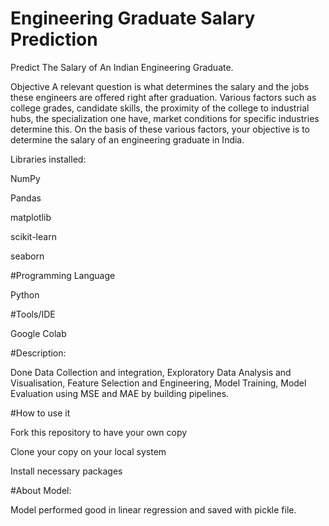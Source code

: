 # Engineering Graduate Salary Prediction
Predict The Salary of An Indian Engineering Graduate.


Objective
A relevant question is what determines the salary and the jobs these engineers are offered right after graduation. Various factors such as college grades, candidate skills, the proximity of the college to industrial hubs, the specialization one have, market conditions for specific industries determine this. On the basis of these various factors, your objective is to determine the salary of an engineering graduate in India.


Libraries installed:

NumPy

Pandas

matplotlib

scikit-learn

seaborn

#Programming Language

Python

#Tools/IDE

Google Colab

#Description:

Done Data Collection and integration, Exploratory Data Analysis and Visualisation, Feature Selection and Engineering, Model Training, Model Evaluation using MSE and MAE by building pipelines.

#How to use it

Fork this repository to have your own copy

Clone your copy on your local system

Install necessary packages

#About Model:

Model performed good in linear regression and saved with pickle file.
